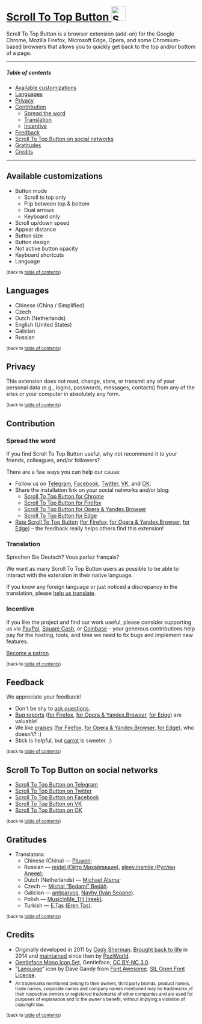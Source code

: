 [Scroll To Top Button <img src="/static/global/img/sttb-icon-38.png" width="38" height="38" alt="Scroll To Top Button">](https://scroll-to-top-button.com)
=======

Scroll To Top Button is a browser extension (add-on) for the Google Chrome, Mozilla Firefox, Microsoft Edge, Opera, and some Chromium-based browsers that allows you to quickly get back to the top and/or bottom of a page.

___

##### Table of contents

  * [Available customizations](#available-customizations)
  * [Languages](#languages)
  * [Privacy](#privacy)
  * [Contribution](#contribution)
    * [Spread the word](#spread-the-word)
    * [Translation](#translation)
    * [Incentive](#incentive)
  * [Feedback](#feedback)
  * [Scroll To Top Button on social networks](#scroll-to-top-button-on-social-networks)
  * [Gratitudes](#gratitudes)
  * [Credits](#credits)

___

Available customizations
--------

- Button mode
  - Scroll to top only
  - Flip between top & bottom
  - Dual arrows
  - Keyboard only
- Scroll up/down speed
- Appear distance
- Button size
- Button design
- Not active button opacity
- Keyboard shortcuts
- Language

<sup>(back to [table of contents](#table-of-contents))</sup>


Languages
--------

- Chinese (China / Simplified)
- Czech
- Dutch (Netherlands)
- English (United States)
- Galician
- Russian

<sup>(back to [table of contents](#table-of-contents))</sup>


Privacy
--------

This extension does not read, change, store, or transmit any of your personal data (e.g., logins, passwords, messages, contacts) from any of the sites or your computer in absolutely any form.

<sup>(back to [table of contents](#table-of-contents))</sup>


Contribution
--------
### Spread the word

If you find Scroll To Top Button useful, why not recommend it to your friends, colleagues, and/or followers?

There are a few ways you can help our cause:

* Follow us on [Telegram](https://t.me/ScrollToTopButton "Scroll To Top Button on Telegram"), [Facebook](https://www.facebook.com/ScrollToTopButton "Scroll To Top Button on Facebook"), [Twitter](https://twitter.com/ScrollToTopBtn "Scroll To Top Button on Twitter"), [VK](https://vk.com/scrolltotopbutton "Scroll To Top Button on VK"), and [OK](https://ok.ru/group/54802374459420 "Scroll To Top Button on OK").
* Share the installation link on your social networks and/or blog:
  * [Scroll To Top Button for Chrome](https://chrome.google.com/webstore/detail/scroll-to-top-button/chinfkfmaefdlchhempbfgbdagheknoj)
  * [Scroll To Top Button for Firefox](https://addons.mozilla.org/firefox/addon/scroll-to-top-button-extension/)
  * [Scroll To Top Button for Opera & Yandex.Browser](https://addons.opera.com/extensions/details/scroll-to-top-button/)
  * [Scroll To Top Button for Edge](https://www.microsoft.com/p/scroll-to-top-button/9ns5kgbdlngz)
* [Rate Scroll To Top Button](https://chrome.google.com/webstore/detail/scroll-to-top-button/chinfkfmaefdlchhempbfgbdagheknoj/reviews "Rate Scroll To Top Button for Chrome") ([for Firefox](https://addons.mozilla.org/firefox/addon/scroll-to-top-button-extension/ "Rate Scroll To Top Button for Firefox"), [for Opera & Yandex.Browser](https://addons.opera.com/extensions/details/scroll-to-top-button/#feedback-container "Rate Scroll To Top Button for Opera & Yandex.Browser"), [for Edge](https://www.microsoft.com/p/scroll-to-top-button/9ns5kgbdlngz?activetab=pivot:reviewstab "Rate Scroll To Top Button for Edge")) – the feedback really helps others find this extension!

### Translation

Sprechen Sie Deutsch? Vous parlez français?

We want as many Scroll To Top Button users as possible to be able to interact with the extension in their native language.

If you know any foreign language or just noticed a discrepancy in the translation, please [help us translate](https://www.transifex.com/poziworld/scroll-to-top-button/ "Help translate Scroll To Top Button").

### Incentive

If you like the project and find our work useful, please consider supporting us via [PayPal](https://www.paypal.me/ScrollToTopButton "Support Scroll To Top Button via PayPal"), [Square Cash](https://cash.me/$ScrollToTopButton "Support Scroll To Top Button via Square Cash"), or [Coinbase](https://commerce.coinbase.com/checkout/60af24ed-830b-4ef3-b501-caae08411af5 "Support Scroll To Top Button via Coinbase") – your generous contributions help pay for the hosting, tools, and time we need to fix bugs and implement new features.

[Become a patron](https://www.patreon.com/bePatron?c=1906606).

<sup>(back to [table of contents](#table-of-contents))</sup>


Feedback
--------

We appreciate your feedback!

- Don't be shy to [ask questions](mailto:feedback@scroll-to-top-button.com "Email us with questions, issues, and/or suggestions for Scroll To Top Button").
- [Bug reports](https://chrome.google.com/webstore/detail/scroll-to-top-button/chinfkfmaefdlchhempbfgbdagheknoj/support "File a bug report for Scroll To Top Button for Chrome") ([for Firefox](https://goo.gl/forms/QMZFZfgKjQHOnRCX2 "File a bug report for Scroll To Top Button for Firefox"), [for Opera & Yandex.Browser](https://addons.opera.com/extensions/details/scroll-to-top-button/?reports#feedback-container "File a bug report for Scroll To Top Button for Opera & Yandex.Browser"), [for Edge](https://goo.gl/forms/QMZFZfgKjQHOnRCX2 "File a bug report for Scroll To Top Button for Edge")) are valuable!
- We like [praises](https://chrome.google.com/webstore/detail/scroll-to-top-button/chinfkfmaefdlchhempbfgbdagheknoj/reviews "Submit a review for Scroll To Top Button for Chrome") ([for Firefox](https://addons.mozilla.org/firefox/addon/scroll-to-top-button-extension/ "Submit a review for Scroll To Top Button for Firefox"), [for Opera & Yandex.Browser](https://addons.opera.com/extensions/details/scroll-to-top-button/#feedback-container "Submit a review for Scroll To Top Button for Opera & Yandex.Browser"), [for Edge](https://www.microsoft.com/p/scroll-to-top-button/9ns5kgbdlngz?activetab=pivot:reviewstab "Submit a review for Scroll To Top Button for Edge")), who doesn't? :)
- Stick is helpful, but [carrot](https://www.patreon.com/bePatron?c=1906606 "Become a Scroll To Top Button Patron") is sweeter. ;)

<sup>(back to [table of contents](#table-of-contents))</sup>


Scroll To Top Button on social networks
--------

- [Scroll To Top Button on Telegram](https://t.me/ScrollToTopButton)
- [Scroll To Top Button on Twitter](https://twitter.com/ScrollToTopBtn)
- [Scroll To Top Button on Facebook](https://www.facebook.com/ScrollToTopButton)
- [Scroll To Top Button on VK](https://vk.com/scrolltotopbutton)
- [Scroll To Top Button on OK](https://ok.ru/group/54802374459420)

<sup>(back to [table of contents](#table-of-contents))</sup>


Gratitudes
--------

- Translators:
  - Chinese (China) — [Pluwen](https://www.transifex.com/user/profile/pluwen/);
  - Russian — [reidel (Пётр Михайлишин)](https://www.transifex.com/user/profile/reidel/), [aleev.insmile (Руслан Алеев)](https://www.transifex.com/user/profile/aleev.insmile/);
  - Dutch (Netherlands) — [Michael Atsma](https://www.transifex.com/user/profile/MichaelAtsma/);
  - Czech — [Michal “Bedami” Bedáň](https://www.transifex.com/user/profile/Bedami/).
  - Galician — [antiparvos](https://www.transifex.com/user/profile/antiparvos/), [Navhy (Iván Seoane)](https://www.transifex.com/user/profile/Navhy/).
  - Polish — [MusicInMe_TH (Ireek)](https://www.transifex.com/user/profile/MusicInMe_TH/).
  - Turkish — [E.Tas (Eren Tas)](https://www.transifex.com/user/profile/E.Tas/).

<sup>(back to [table of contents](#table-of-contents))</sup>


Credits
--------

* Originally developed in 2011 by [Cody Sherman](https://github.com/codysherman). [Brought back to life](https://github.com/PoziWorld/Scroll-To-Top-Button-extension/commit/b02625e5d448084981ba9921f275138bc63fb4ac) in 2014 and [maintained](https://github.com/PoziWorld/Scroll-To-Top-Button-extension/commits/) since then by [PoziWorld](https://github.com/PoziWorld).
* [Gentleface Mono Icon Set](http://gentleface.com/free_icon_set.html), Gentleface, [CC BY-NC 3.0](http://creativecommons.org/licenses/by-nc/3.0/).
* “[Language](https://www.iconfinder.com/icons/1608752/language_icon)” icon by Dave Gandy from [Font Awesome](https://fontawesome.com/). [SIL Open Font License](https://scripts.sil.org/cms/scripts/page.php?site_id=nrsi&id=OFL).
* <sub>All trademarks mentioned belong to their owners, third party brands, product names, trade names, corporate names and company names mentioned may be trademarks of their respective owners or registered trademarks of other companies and are used for purposes of explanation and to the owner's benefit, without implying a violation of copyright law.</sub>

<sup>(back to [table of contents](#table-of-contents))</sup>
